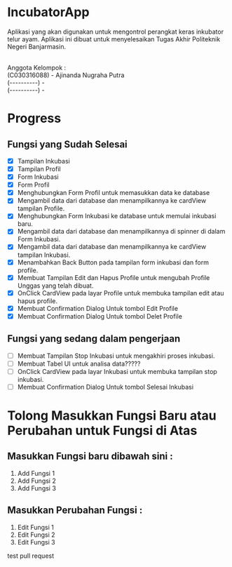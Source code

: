 # IncubatorApp
<p>Aplikasi yang akan digunakan untuk mengontrol perangkat keras inkubator telur ayam. Aplikasi ini dibuat untuk menyelesaikan Tugas Akhir Politeknik Negeri Banjarmasin.</p>
<br>
Anggota Kelompok :
<br>(C030316088) - Ajinanda Nugraha Putra
<br>(----------) - 
<br>(----------) - 

# Progress

## Fungsi yang Sudah Selesai

- [x] Tampilan Inkubasi
- [x] Tampilan Profil
- [x] Form Inkubasi
- [x] Form Profil
- [x] Menghubungkan Form Profil untuk memasukkan data ke database
- [x] Mengambil data dari database dan menampilkannya ke cardView tampilan Profile.
- [x] Menghubungkan Form Inkubasi ke database untuk memulai inkubasi baru.
- [x] Mengambil data dari database dan menampilkannya di spinner di dalam Form Inkubasi.
- [x] Mengambil data dari database dan menampilkannya ke cardView tampilan Inkubasi.
- [x] Menambahkan Back Button pada tampilan form inkubasi dan form profile.
- [x] Membuat Tampilan Edit dan Hapus Profile untuk mengubah Profile Unggas yang telah dibuat.
- [x] OnClick CardView pada layar Profile untuk membuka tampilan edit atau hapus profile.
- [x] Membuat Confirmation Dialog Untuk tombol Edit Profile
- [x] Membuat Confirmation Dialog Untuk tombol Delet Profile

## Fungsi yang sedang dalam pengerjaan

- [ ] Membuat Tampilan Stop Inkubasi untuk mengakhiri proses inkubasi.
- [ ] Membuat Tabel UI untuk analisa data?????
- [ ] OnClick CardView pada layar Inkubasi untuk membuka tampilan stop inkubasi.
- [ ] Membuat Confirmation Dialog Untuk tombol Selesai Inkubasi

# Tolong Masukkan Fungsi Baru atau Perubahan untuk Fungsi di Atas
## Masukkan Fungsi baru dibawah sini :

1. Add Fungsi 1
1. Add Fungsi 2
1. Add Fungsi 3

## Masukkan Perubahan Fungsi :

1. Edit Fungsi 1
1. Edit Fungsi 2
1. Edit Fungsi 3


test pull request


